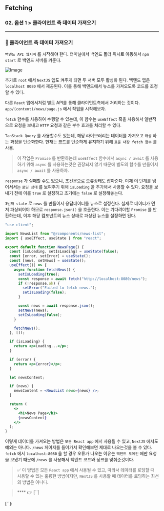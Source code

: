 ## Fetching

### 02. 옵션 1 > 클라이언트 측 데이터 가져오기

---

### 📌 클라이언트 측 데이터 가져오기

`백엔드 API 웹서버` 를 시작해야 한다.
터미널에서 백엔드 폴더 위치로 이동해서 `npm start` 로 백엔드 서버를 켜준다.

![Image](https://github.com/user-attachments/assets/d5ef24f7-ec26-475b-a08b-72d0e54cf13a)

추가로 `root` 에서 `NextJS` 앱도 켜주게 되면 두 서버 모두 활성화 된다.
백엔드 앱은 `localhost 8080` 에서 제공된다. 이를 통해 백엔드에서 뉴스를 가져오도록 코드를 조정할 수 있다.

다른 `React` 앱에서처럼 별도 API를 통해 클라이언트측에서 처리하는 것이다.
`app/(content)/news/page.js` 에서 작업을 시작해보자.

`fetch` 함수를 사용하여 수행할 수 있는데, 이 함수는 `useEffect` 훅을 사용해서 일반적으로 요청을 보내고 `HTTP` 요청과 같은 부수 효과를 처리할 수 있다.

`TanStack Query` 를 사용할수도 있는데, 해당 라이브러리는 데이터를 가져오고 `캐싱` 하는 과정을 단순화한다. 현재는 코드를 단순하게 유지하기 위해 `표준 내장 fetch 함수` 를 사용.

> 이 작업은 `Promise` 를 반환하는데 `useEffect` 함수에서 `async / await` 를 사용하기 위해 `async` 를 사용하는것은 권장되지 않기 때문에 별도의 함수를 만들어서 `async / await` 를 사용하자.

`response` 가 실패할 수도 있으니, 조건문으로 오류상태도 잡아준다.
이제 이 단계를 넘어서서는 `로딩 상태` 를 보여주기 위해 `isLoading` 을 추가해서 사용할 수 있다. 요청을 보내기 전에 이를 `true` 로 설정하고 초기에는 `false` 로 설정해놓는다.

`3번째 state` 로 `news` 를 만들어서 응답데이터를 뉴스로 설정한다. 실제로 데이터가 먼저 파싱되어야 하므로 `response.json()` 을 호출한다. 이는 기다려야할 `Promise` 를 반환하는데, 이후 해당 컴포넌트의 뉴스 상태로 파싱된 뉴스를 설정하면 된다.

```jsx
"use client";

import NewsList from "@/components/news-list";
import { useEffect, useState } from "react";

export default function NewsPage() {
  const [isLoading, setIsLoading] = useState(false);
  const [error, setError] = useState();
  const [news, setNews] = useState();
  useEffect(() => {
    async function fetchNews() {
      setIsLoading(true);
      const response = await fetch("http://localhost:8080/news");
      if (!response.ok) {
        setError("Failed to fetch news.");
        setIsLoading(false);
      }

      const news = await response.json();
      setNews(news);
      setIsLoading(false);
    }

    fetchNews();
  }, []);

  if (isLoading) {
    return <p>Loading...</p>;
  }

  if (error) {
    return <p>{error}</p>;
  }

  let newsContent;

  if (news) {
    newsContent = <NewsList news={news} />;
  }

  return (
    <>
      <h1>News Page</h1>
      {newsContent}
    </>
  );
}
```

이렇게 데이터를 가져오는 방법은 `모든 React app` 에서 사용될 수 있고, `NextJS` 에서도 예외는 아니다.
`/news` 페이지를 들어가서 확인해보면 제대로 나오는것을 볼 수 있다.
`fetch` 에서 `localhost:8080` 을 할 경우 오류가 나오는 이유는 `백엔드 도메인` 에만 요청을 보냈기 때문에 `/news` 를 사용해서 백엔드 코드와 싱크를 맞춰준것이다.

> ✅ 이 방법은 모든 `React app` 에서 사용될 수 있고, 따라서 데이터를 로딩할 때 사용할 수 있는 훌륭한 방법이지만, `NextJS` 를 사용할 때 데이터를 로딩하는 최선의 방법은 아니다.

> \*\*\*\* 👉 [``]

[``]:
